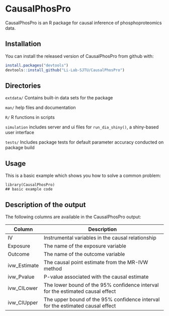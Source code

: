 
# CausalPhosPro

<!-- badges: start -->
<!-- badges: end -->

CausalPhosPro is an R package for causal inference of phosphoproteomics data.

## Installation

You can install the released version of CausalPhosPro from github with:

``` r
install.packages("devtools")
devtools::install_github("Li-Lab-SJTU/CausalPhosPro")
```

## Directories

`extdata/` Contains built-in data sets for the package

`man/`  help files and documentation

`R/`    R functions in scripts

`simulation` includes server and ui files for `run_dia_shiny()`, a shiny-based user interface

`tests/` Includes package tests for default parameter accuracy conducted on package build

## Usage

This is a basic example which shows you how to solve a common problem:

```{r example}
library(CausalPhosPro)
## basic example code
```

## Description of the output

The following columns are available in the CausalPhosPro output:

| Column | Description |
| ------------- | ------------- |
| IV | Instrumental variables in the causal relationship |
| Exposure | The name of the exposure variable |
| Outcome | The name of the outcome variable |
| ivw_Estimate | The causal point estimate from the MR-IVW method |
| ivw_Pvalue | P-value associated with the causal estimate |
| ivw_CILower | The lower bound of the 95% confidence interval for the estimated causal effect |
| ivw_CIUpper | The upper bound of the 95% confidence interval for the estimated causal effect |

